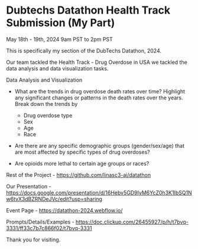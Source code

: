 # Dubtechs Datathon Health Track Submission (My Part)
May 18th - 19th, 2024
9am PST to 2pm PST

This is specifically my section of the DubTechs Datathon, 2024.

Our team tackled the Health Track - Drug Overdose in USA we tackled the data analysis and data visualization tasks.

Data Analysis and Visualization
- What are the trends in drug overdose death rates over time? Highlight any significant changes or patterns in the death rates over the years. Break down the trends by 
  - Drug overdose type
  - Sex
  - Age
  - Race

- Are there are any specific demographic groups (gender/sex/age) that are most affected by specific types of drug overdoses?
- Are opioids more lethal to certain age groups or races?
  

Rest of the Project - https://github.com/linasc3-ai/datathon

Our Presentation - https://docs.google.com/presentation/d/16Hebv5GD9IyM6YcZ0h3K1IbSQ1Nw6tvX3dBZRNDeJVc/edit?usp=sharing

Event Page -  https://datathon-2024.webflow.io/

Prompts/Details/Examples - https://doc.clickup.com/26455927/p/h/t7bvq-3331/ff33c7b7c866f02/t7bvq-3331

Thank you for visiting.

